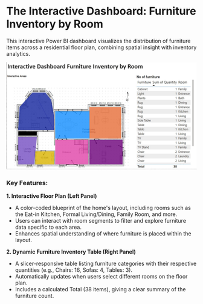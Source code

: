 #  The Interactive Dashboard: Furniture Inventory by Room
This interactive Power BI dashboard visualizes the distribution of furniture items across a residential floor plan, combining spatial insight with inventory analytics.

![alt_text](https://github.com/bacdillon/PowerBI/blob/main/Interactive%20Dashboard%20Furniture%20Inventory%20by%20Room/All%20rooms.jpg)

### Key Features:
<B> 1. Interactive Floor Plan (Left Panel)</B>
- A color-coded blueprint of the home's layout, including rooms such as the Eat-in Kitchen, Formal
  Living/Dining, Family Room, and more.
- Users can interact with room segments to filter and explore furniture data specific to each area.
- Enhances spatial understanding of where furniture is placed within the layout.

<B> 2. Dynamic Furniture Inventory Table (Right Panel)</B>
- A slicer-responsive table listing furniture categories with their respective quantities (e.g., Chairs: 16,     Sofas: 4, Tables: 3).
- Automatically updates when users select different rooms on the floor plan.
- Includes a calculated Total (38 items), giving a clear summary of the furniture count.
